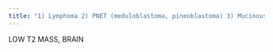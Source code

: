 ```yaml
---
title: "1) Lymphoma 2) PNET (meduloblastoma, pineoblastoma) 3) Mucinous adenocarcinoma mets Info: high cellularity"
---
```

LOW T2 
MASS, BRAIN

